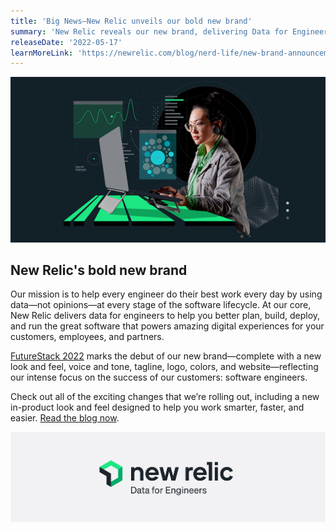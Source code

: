 ```yaml
---
title: 'Big News—New Relic unveils our bold new brand' 
summary: 'New Relic reveals our new brand, delivering Data for Engineers to help better plan, build, deploy, and run amazing software.' 
releaseDate: '2022-05-17' 
learnMoreLink: 'https://newrelic.com/blog/nerd-life/new-brand-announcement'
---
```


![Employee sitting at desk, gray and green background](./images/Brand-meta_1200x630.png "Employee sitting at desk, gray background")

## New Relic's bold new brand

Our mission is to help every engineer do their best work every day by using data—not opinions—at every stage of the software lifecycle. At our core, New Relic delivers data for engineers to help you better plan, build, deploy, and run the great software that powers amazing digital experiences for your customers, employees, and partners. 

[FutureStack 2022](https://www.futurestack.com) marks the debut of our new brand—complete with a new look and feel, voice and tone, tagline, logo, colors, and website—reflecting our intense focus on the success of our customers: software engineers.

Check out all of the exciting changes that we’re rolling out, including a new in-product look and feel designed to help you work smarter, faster, and easier. [Read the blog now](https://newrelic.com/blog/nerd-life/new-brand-announcement).

![Gray New Relic logo - Data for Engineers](./images/Brand-inline_image_Data_for_Engineers.jpg "Gray New Relic logo - Data for Engineers")
